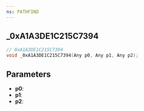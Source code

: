 ```yaml
---
ns: PATHFIND
---
```

## _0xA1A3DE1C215C7394

```c
// 0xA1A3DE1C215C7394
void _0xA1A3DE1C215C7394(Any p0, Any p1, Any p2);
```

## Parameters
* **p0**:
* **p1**:
* **p2**:
